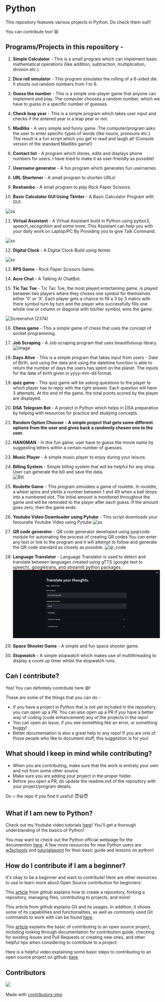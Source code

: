 # Python

This repository features various projects in Python. Do check them out!!

You can contribute too! :smile:

## Programs/Projects in this repository -

1. **Simple Calculator** - This is a small program which can implement basic mathematical operations (like addition, subtraction, multiplication, division etc.).

2. **Dice roll simulator** - This program simulates the rolling of a 6-sided die. It shoots out random numbers from 1 to 6.

3. **Guess the number** - This is a simple one-player game that anyone can implement and play. The computer chooses a random number, which we have to guess in a specific number of guesses.

4. **Check leap year** - This is a simple program which takes user input and checks if the entered year is a leap year or not.

5. **Madlibs** - A very simple and funny game. The computer/program asks the user to enter specific types of words (like nouns, pronouns etc.). The result is a fun script which you get to read and laugh at! (Console version of the standard Madlibs game!)

6. **Contact list** - A program which stores, edits and displays phone numbers for users. I have tried to make it as user-friendly as possible!

7. **Username generator** - A fun program which generates fun usernames.

8. **URL Shortener** - A small program to shorten URLs!

9. **Roshambo** - A small program to play Rock Paper Scissors.

10. **Basic Calculator GUI Using Tkinter** - A Basic Calculator Program with GUI.

![ss](https://github.com/sachinl0har/Python/blob/main/Projects/tkinter_calc.PNG?raw=true)

11. **Virtual Assistant** - A Virtual Assistant build in Python using pyttsx3, speech_recognition and some more, This Assistant can help you with your daily work on Laptop/PC By Providing you to give Talk Command.

![ss](https://github.com/sachinl0har/Python/blob/main/Projects/alphaAi.PNG?raw=true)

12. **Digital Clock** - A Digital Clock Build using tkinter.

![ss](https://github.com/sachinl0har/Python/blob/main/Projects/tkinter_digital_clock.PNG?raw=true)

13. **RPS Game** - Rock Paper Scissors Game.

14. **Acro Chat** - A Talking AI ChatBot.

15. **Tic Tac Toe** - Tic Tac Toe, the most played entertaining game, is played between two players where they choses one symbol for themselves either '0' or 'X'. Each player gets a chance to fill a 3 by 3 matrix with there symbol turn by turn and the player who successfully fills one whole row or column or diagonal with his/her symbol, wins the game.

![Screenshot (2374)](https://user-images.githubusercontent.com/34811605/135977054-54edee7e-f27b-4381-8fcc-d0e500d869b0.png)


16. **Chess game** - This a simple game of chess that uses the concept of socket programming.

17. **Job Scraping** - A Job scraping program that uses beautifulsoup library.
![image](https://user-images.githubusercontent.com/54464202/136100104-490ffa4e-1bfb-4b85-9d61-ac01f54ab5f5.png)

18. **Days Alive** - This is a simple program that takes input from users - Date of Birth, and using the data and using the datetime function is able to return the number of days the users has spent on the planet. The inputs for the date of birth given in yyyy-mm-dd format.

19. **quiz game** - This quiz game will be asking questions to the player to which player has to reply with the right answer. Each question will have 3 attempts. At the end of the game, the total points scored by the player are displayed.

20. **DSA Telegram Bot** - A project in Python which helps in DSA preparation by helping with resources for practice and studying concepts.

21. **Random Option Chooser - A simple project that gets some different options from the user and gives back a randomly chosen one to the user.**

22. **HANGMAN** - In this fun game, user have to guess the movie name by suggesting letters within a certain number of guesses.

23. **Music Player** - A simple music player to enjoy during your leisure.

24. **Billing System** - Simple billing system that will be helpful for any shop. User can generate the bill and save the data. <br>
![Bill](https://user-images.githubusercontent.com/72568715/138883560-17dd82b2-e55f-4b4f-b4f4-817d3d0c16ac.PNG)

25. **Roulette Game** - This program simulates a game of roulette. In roulette, a wheel spins and yields a number between 1 and 49 when a ball drops into a numbered slot. The initial amount is monitored throughout the game and will be reminded to the player after each guess. If the amount goes zero, then the game ends.

26. **Youtube Video Downloader using Pytube** - This script downloads your favouraite Youtube Video using Pytube
![ss](https://github.com/BAKCHODGUNDA/Python/blob/main/Projects/YoutubeVideoDownloader.png)

27. **QR code generator** - QR code generator developed using pyqrcode module for automating the process of creating QR codes.You can enter any text or link to the program and it will attempt to follow and generate the QR code standard as closely as possible.
![qr_code](https://user-images.githubusercontent.com/58761340/139771910-d3af4ee7-7d74-49a3-a1ed-70d6058d3d78.png)

28.  **Language Translator** - Language Translator is used to detect and translate between languages created using gTTS (google text to speech), googletrans, and streamlit python packages.
![translator](Projects/Language%20Translator/images/trans.png)

29.  **Space Shooter Game** -  A simple and fun space shooter game.

30. **Stopwatch** - A simple stopwatch which makes use of multithreading to display a count up timer whilst the stopwatch runs.


## Can I contribute?

Yes! You can definitely contribute here :smile:!

These are some of the things that you can do -

- If you have a project in Python that is not yet included in the repository, you can open up a PR. You can also open up a PR if you have a better way of coding (code enhancement) any of the projects in the repo!
- You can open an issue, if you see something like an error, or something buggy!
- Better documentation is also a great help to any repo! If you are one of those people who like to document stuff, this suggestion is for you!

## What should I keep in mind while contributing?

- When you are contributing, make sure that the work is entirely your own and not from some other source.
- Make sure you are adding your project in the proper folder.
- Before you open a PR, do update the readme.md of the repository with your project/program details.

Do :star: the repo if you find it useful! 😇😃😇


## What if I am new to Python?
Check out my Youtube video tutorials [here](https://www.youtube.com/channel/UCUCbyP0evXOnZ4vxFEnVn9w)!
You'll get a thorough understanding of the basics of Python!

You may want to check out the Python official webpage for the documention [here](https://docs.python.org/3/tutorial/).
A few more resources for new Python users are [w3schools](https://www.w3schools.com/python/) and [tutorialspoint](https://www.tutorialspoint.com/python/index.htm) for their basic guide and lessons on python!

## How do I contribute if I am a beginner?
It's okay to be a beginner and want to contribute! Here are other resources to use to learn more about Open Source contribution for beginners:

This [article](https://docs.github.com/en/get-started/quickstart/set-up-git) from github explains how to create a repository, forking a repository, managing files, contributing to projects, and more!

This article from github explains Git and its usages. In addition, it shows some of its capabilities and functionalities, as well as commonly used Git commands to work with can be found [here](https://education.github.com/git-cheat-sheet-education.pdf).

This [article](https://css-tricks.com/how-to-contribute-to-an-open-source-project/#article-header-id-8) explains the basic of contributing to an open source project, including looking through documentation for contribution guide, checking for existing issues and Pull Requests or creating new ones, and other helpful tips when considering to contribute to a project:

Here is a helpful video explaining some basic steps to contributing to an open source project on github: [here](https://www.youtube.com/watch?v=c6b6B9oN4Vg)

## Contributors
<a href="https://github.com/PrajaktaSathe/Python/graphs/contributors">
  <img src="https://contrib.rocks/image?repo=PrajaktaSathe/Python" />
</a>

 Made with [contributors-img](https://contrib.rocks).

